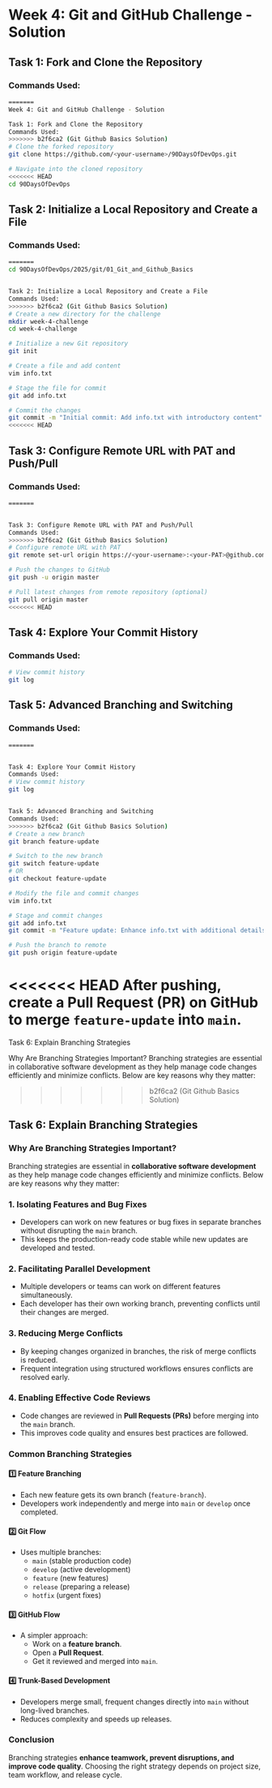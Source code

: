 
# Week 4: Git and GitHub Challenge - Solution

## Task 1: Fork and Clone the Repository

### Commands Used:
```sh
=======
Week 4: Git and GitHub Challenge - Solution

Task 1: Fork and Clone the Repository
Commands Used:
>>>>>>> b2f6ca2 (Git Github Basics Solution)
# Clone the forked repository
git clone https://github.com/<your-username>/90DaysOfDevOps.git

# Navigate into the cloned repository
<<<<<<< HEAD
cd 90DaysOfDevOps
```

## Task 2: Initialize a Local Repository and Create a File

### Commands Used:
```sh
=======
cd 90DaysOfDevOps/2025/git/01_Git_and_Github_Basics


Task 2: Initialize a Local Repository and Create a File
Commands Used:
>>>>>>> b2f6ca2 (Git Github Basics Solution)
# Create a new directory for the challenge
mkdir week-4-challenge
cd week-4-challenge

# Initialize a new Git repository
git init

# Create a file and add content
vim info.txt

# Stage the file for commit
git add info.txt

# Commit the changes
git commit -m "Initial commit: Add info.txt with introductory content"
<<<<<<< HEAD
```

## Task 3: Configure Remote URL with PAT and Push/Pull

### Commands Used:
```sh
=======


Task 3: Configure Remote URL with PAT and Push/Pull
Commands Used:
>>>>>>> b2f6ca2 (Git Github Basics Solution)
# Configure remote URL with PAT
git remote set-url origin https://<your-username>:<your-PAT>@github.com/<your-username>/90DaysOfDevOps.git

# Push the changes to GitHub
git push -u origin master

# Pull latest changes from remote repository (optional)
git pull origin master
<<<<<<< HEAD
```

## Task 4: Explore Your Commit History

### Commands Used:
```sh
# View commit history
git log
```

## Task 5: Advanced Branching and Switching

### Commands Used:
```sh
=======


Task 4: Explore Your Commit History
Commands Used:
# View commit history
git log


Task 5: Advanced Branching and Switching
Commands Used:
>>>>>>> b2f6ca2 (Git Github Basics Solution)
# Create a new branch
git branch feature-update

# Switch to the new branch
git switch feature-update
# OR
git checkout feature-update

# Modify the file and commit changes
vim info.txt

# Stage and commit changes
git add info.txt
git commit -m "Feature update: Enhance info.txt with additional details"

# Push the branch to remote
git push origin feature-update
```

<<<<<<< HEAD
After pushing, create a **Pull Request (PR)** on GitHub to merge `feature-update` into `main`.
=======

Task 6: Explain Branching Strategies

Why Are Branching Strategies Important?
Branching strategies are essential in collaborative software development as they help manage code changes efficiently and minimize conflicts. Below are key reasons why they matter:
>>>>>>> b2f6ca2 (Git Github Basics Solution)

## Task 6: Explain Branching Strategies

### Why Are Branching Strategies Important?
Branching strategies are essential in **collaborative software development** as they help manage code changes efficiently and minimize conflicts. Below are key reasons why they matter:

### 1. **Isolating Features and Bug Fixes**
   - Developers can work on new features or bug fixes in separate branches without disrupting the `main` branch.
   - This keeps the production-ready code stable while new updates are developed and tested.

### 2. **Facilitating Parallel Development**
   - Multiple developers or teams can work on different features simultaneously.
   - Each developer has their own working branch, preventing conflicts until their changes are merged.

### 3. **Reducing Merge Conflicts**
   - By keeping changes organized in branches, the risk of merge conflicts is reduced.
   - Frequent integration using structured workflows ensures conflicts are resolved early.

### 4. **Enabling Effective Code Reviews**
   - Code changes are reviewed in **Pull Requests (PRs)** before merging into the `main` branch.
   - This improves code quality and ensures best practices are followed.

### Common Branching Strategies

#### 1️⃣ **Feature Branching**
- Each new feature gets its own branch (`feature-branch`).
- Developers work independently and merge into `main` or `develop` once completed.

#### 2️⃣ **Git Flow**
- Uses multiple branches:
  - `main` (stable production code)
  - `develop` (active development)
  - `feature` (new features)
  - `release` (preparing a release)
  - `hotfix` (urgent fixes)

#### 3️⃣ **GitHub Flow**
- A simpler approach:
  - Work on a **feature branch**.
  - Open a **Pull Request**.
  - Get it reviewed and merged into `main`.

#### 4️⃣ **Trunk-Based Development**
- Developers merge small, frequent changes directly into `main` without long-lived branches.
- Reduces complexity and speeds up releases.

### Conclusion
Branching strategies **enhance teamwork, prevent disruptions, and improve code quality**. Choosing the right strategy depends on project size, team workflow, and release cycle.
